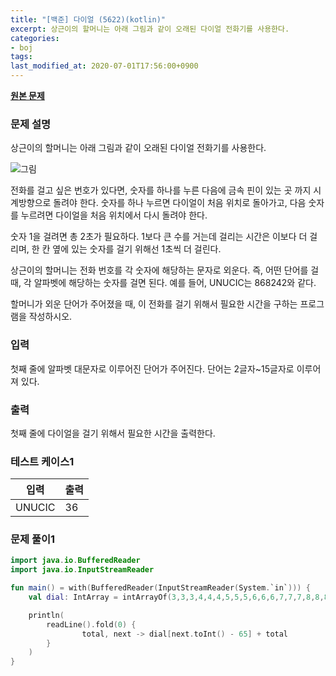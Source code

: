 ```yaml
---
title: "[백준] 다이얼 (5622)(kotlin)"
excerpt: 상근이의 할머니는 아래 그림과 같이 오래된 다이얼 전화기를 사용한다.
categories:
- boj
tags:
last_modified_at: 2020-07-01T17:56:00+0900
---
```


**[원본 문제](https://www.acmicpc.net/problem/5622)**

### 문제 설명

상근이의 할머니는 아래 그림과 같이 오래된 다이얼 전화기를 사용한다.

![그림]( {{site.baseurl}}/images/BOJ5622-1.png )

전화를 걸고 싶은 번호가 있다면, 숫자를 하나를 누른 다음에 금속 핀이 있는 곳 까지 시계방향으로 돌려야 한다. 숫자를 하나 누르면 다이얼이 처음 위치로 돌아가고, 다음 숫자를 누르려면 다이얼을 처음 위치에서 다시 돌려야 한다.

숫자 1을 걸려면 총 2초가 필요하다. 1보다 큰 수를 거는데 걸리는 시간은 이보다 더 걸리며, 한 칸 옆에 있는 숫자를 걸기 위해선 1초씩 더 걸린다.

상근이의 할머니는 전화 번호를 각 숫자에 해당하는 문자로 외운다. 즉, 어떤 단어를 걸 때, 각 알파벳에 해당하는 숫자를 걸면 된다. 예를 들어, UNUCIC는 868242와 같다.

할머니가 외운 단어가 주어졌을 때, 이 전화를 걸기 위해서 필요한 시간을 구하는 프로그램을 작성하시오.

### 입력

첫째 줄에 알파벳 대문자로 이루어진 단어가 주어진다. 단어는 2글자~15글자로 이루어져 있다.

### 출력

첫째 줄에 다이얼을 걸기 위해서 필요한 시간을 출력한다.

### 테스트 케이스1

|입력|출력|
|-----|-----|
|UNUCIC|36|

### 문제 풀이1

```kotlin
import java.io.BufferedReader
import java.io.InputStreamReader

fun main() = with(BufferedReader(InputStreamReader(System.`in`))) {
    val dial: IntArray = intArrayOf(3,3,3,4,4,4,5,5,5,6,6,6,7,7,7,8,8,8,8,9,9,9,10,10,10,10)

    println(
        readLine().fold(0) {
                total, next -> dial[next.toInt() - 65] + total
        }
    )
}
```
